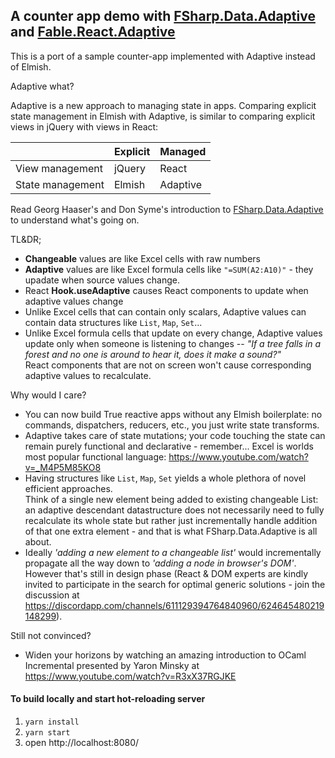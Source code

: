 
## A counter app demo with  [FSharp.Data.Adaptive](https://fsprojects.github.io/FSharp.Data.Adaptive/) and [Fable.React.Adaptive](https://github.com/krauthaufen/Fable.Elmish.Adaptive/tree/master/src/Fable.React.Adaptive) 

This is a port of a sample counter-app implemented with Adaptive instead of Elmish.

Adaptive what?

Adaptive is a new approach to managing state in apps. Comparing explicit state management in Elmish with Adaptive, is similar to comparing explicit views in jQuery with views in React:

|                  | Explicit | Managed   |
|------------------|----------|-----------|
| View management  | jQuery   | React     |
| State management | Elmish   | Adaptive  |


Read Georg Haaser's and Don Syme's introduction to [FSharp.Data.Adaptive](https://fsprojects.github.io/FSharp.Data.Adaptive/) to understand what's going on.

TL&DR;
- **Changeable** values are like Excel cells with raw numbers
- **Adaptive** values are like Excel formula cells like `"=SUM(A2:A10)"` - they upadate when source values change.
- React **Hook.useAdaptive** causes React components to update when adaptive values change
- Unlike Excel cells that can contain only scalars, Adaptive values can contain data structures like `List`, `Map`, `Set`...
- Unlike Excel formula cells that update on every change, Adaptive values update only when someone is listening to changes -- *"If a tree falls in a forest and no one is around to hear it, does it make a sound?"*  
React components that are not on screen won't cause corresponding adaptive values to recalculate.

Why would I care?
- You can now build True reactive apps without any Elmish boilerplate: no commands, dispatchers, reducers, etc., you just write state transforms.
- Adaptive takes care of state mutations; your code touching the state can remain purely functional and declarative - remember... Excel is worlds most popular functional language: https://www.youtube.com/watch?v=_M4P5M85KO8
- Having structures like `List`, `Map`, `Set` yields a whole plethora of novel efficient approaches.  
Think of a single new element being added to existing changeable List: an adaptive descendant datastructure does not necessarily need to fully recalculate its whole state but rather just incrementally handle addition of that one extra element - and that is what FSharp.Data.Adaptive is all about.
- Ideally *'adding a new element to a changeable list'* would incrementally propagate all the way down to *'adding a node in browser's DOM'*. However that's still in design phase (React & DOM experts are kindly invited to participate in the search for optimal generic solutions - join the discussion at https://discordapp.com/channels/611129394764840960/624645480219148299).

Still not convinced?
- Widen your horizons by watching an amazing introduction to OCaml Incremental presented by Yaron Minsky at https://www.youtube.com/watch?v=R3xX37RGJKE


#### To build locally and start hot-reloading server
1. `yarn install`
2. `yarn start`
3. open http://localhost:8080/

